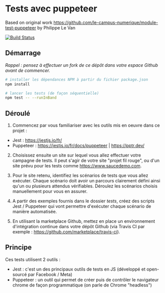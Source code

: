 Tests avec puppeteer
====================

Based on original work https://github.com/le-campus-numerique/module-test-puppeteer by Philippe Le Van

[![Build Status](https://travis-ci.org/campus-digital-grenoble/module-test-puppeteer.svg?branch=master)](https://travis-ci.org/campus-digital-grenoble/module-test-puppeteer)

Démarrage
-----------

*Rappel : pensez à effectuer un fork de ce dépôt dans votre espace Github avant de commencer.* 


```bash
# installer les dépendances NPM à partir du fichier package.json
npm install

# lancer les tests (de façon séquentielle)
npm test -- --runInBand
```

Déroulé
----------------------

1. Commencez par vous familiariser avec les outils mis en oeuvre dans ce projet :
- Jest : https://jestjs.io/fr/
- Puppeteer : https://jestjs.io/fr/docs/puppeteer | https://pptr.dev/ 

2. Choisissez ensuite un site sur lequel vous allez effectuer votre campagne de tests. Il peut s'agir de votre site "projet fil rouge", ou d'un site prévu pour les tests comme https://www.saucedemo.com. 


3. Pour le site retenu, identifiez les scénarios de tests que vous allez exécuter. Chaque scénario doit avoir un parcours clairement défini ainsi qu'un ou plusieurs attendus vérifiables. Déroulez les scénarios choisis manuellement pour vous en assurer.


4. A partir des exemples fournis dans le dossier _tests_, créez des scripts Jest / Puppeteer qui vont permettre d'exécuter chaque scénario de manière automatisée. 


5. En utilisant la marketplace Github, mettez en place un environnement d'intégration continue dans votre dépôt Github (via Travis CI par exemple : https://github.com/marketplace/travis-ci). 

Principe
--------

Ces tests utilisent 2 outils :

* Jest : c'est un des principaux outils de tests en JS (développé et open-sourcé par Facebook / Meta)
* Puppeteer : un outil qui permet de créer puis de contrôler le navigateur chrome de façon programmatique (on parle de Chrome "headless")
